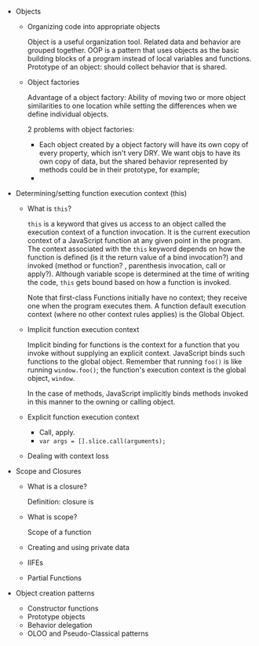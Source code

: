 * Objects

  * Organizing code into appropriate objects

    Object is a useful organization tool. Related data and behavior are grouped together. OOP is a pattern that uses objects as the basic building blocks of a program instead of local variables and functions.
    Prototype of an object: should collect behavior that is shared.

  * Object factories

    Advantage of a object factory: Ability of moving two or more object similarities to one location while setting the differences when we define individual objects.

    2 problems with object factories:
      * Each object created by a object factory will have its own copy of every property, which isn't very DRY. We want objs to have its own copy of data, but the shared behavior represented by methods could be in their prototype, for example;
      *

* Determining/setting function execution context (this)

  * What is `this`?

    `this` is a keyword that gives us access to an object called the execution context of a function invocation. It is the current execution context of a JavaScript function at any given point in the program. The context associated with the `this` keyword depends on how the function is defined (is it the return value of a bind invocation?) and invoked (method or function? , parenthesis invocation, call or apply?). Although variable scope is determined at the time of writing the code, `this` gets bound based on how a function is invoked.

    Note that first-class Functions initially have no context; they receive one when the program executes them. A function default execution context (where no other context rules applies) is the Global Object.

  * Implicit function execution context

    Implicit binding for functions is the context for a function that you invoke without supplying an explicit context. JavaScript binds such functions to the global object. Remember that running `foo()` is like running `window.foo()`; the function's execution context is the global object, `window`.

    In the case of methods, JavaScript implicitly binds methods invoked in this manner to the owning or calling object.

  * Explicit function execution context

    * Call, apply.
    * `var args = [].slice.call(arguments);`
  * Dealing with context loss

* Scope and Closures

  * What is a closure?

    Definition: closure is

  * What is scope?

    Scope of a function

  * Creating and using private data
  * IIFEs
  * Partial Functions

* Object creation patterns
  * Constructor functions
  * Prototype objects
  * Behavior delegation
  * OLOO and Pseudo-Classical patterns


